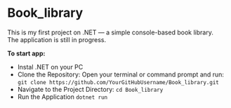 # Book_library

This is my first project on .NET — a simple console-based book library.  
The application is still in progress.

**To start app:**

- Instal .NET on your PC
- Clone the Repository: Open your terminal or command prompt and run:  
  `git clone https://github.com/YourGitHubUsername/Book_library.git`
- Navigate to the Project Directory: `cd Book_library`
- Run the Application `dotnet run`
